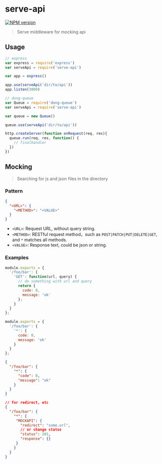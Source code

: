 # serve-api

[![NPM version](https://img.shields.io/npm/v/serve-api.svg?style=flat-square)](https://npmjs.org/package/serve-api)

> Serve middleware for mocking api

## Usage

```js
// express
var express = require('express')
var serveApi = require('serve-api')

var app = express()

app.use(serveApi('dir/to/api'))
app.listen(3000)
```

```js
// dong-queue
var Queue = require('dong-queue')
var serveApi = require('serve-api')

var queue = new Queue()

queue.use(serveApi('dir/to/api'))

http.createServer(function onRequest(req, res){
  queue.run(req, res, function() {
    // finalhandler
  })
})
```

## Mocking

> Searching for js and json files in the directory

### Pattern

```json
{
  "<URL>": {
    "<METHOD>": "<VALUE>"
  }
}
```

- `<URL>`: Request URL, without query string.
- `<METHOD>`: RESTful request method，such as `POST|PATCH|PUT|DELETE|GET`, and `*` matches all methods.
- `<VALUE>`: Response text, could be json or string.

### Examples

```js
module.exports = {
  '/foo/bar': {
    'GET': function(url, query) {
      // do something with url and query
      return {
        code: 0,
        message: 'ok'
      };
    }
  }
};
```

```js
module.exports = {
  '/foo/bar': {
    '*': {
      code: 0,
      message: 'ok'
    }
  }
};
```

```json
{
  "/foo/bar": {
    "*": {
      "code": 0,
      "message": "ok"
    }
  }
}
```

```json
// for redirect, etc
{
  "/foo/bar": {
    "*": {
     "MOCKAPI": {
       "redirect": "some.url",
       // or change status
       "status": 201,
       "response": {}
     }
    }
  }
}
```

